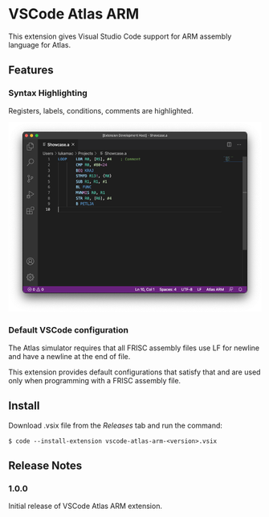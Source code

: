 # VSCode Atlas ARM

This extension gives Visual Studio Code support for ARM assembly language for Atlas.

## Features

### Syntax Highlighting

Registers, labels, conditions, comments are highlighted.

![Syntax Highlighting](images/syntax-highlighting.png)

### Default VSCode configuration

The Atlas simulator requires that all FRISC assembly files use LF for newline and have a newline at the end of file.

This extension provides default configurations that satisfy that and are used only when programming with a FRISC assembly file.

## Install

Download .vsix file from the _Releases_ tab and run the command:
```
$ code --install-extension vscode-atlas-arm-<version>.vsix
```

## Release Notes

### 1.0.0

Initial release of VSCode Atlas ARM extension.